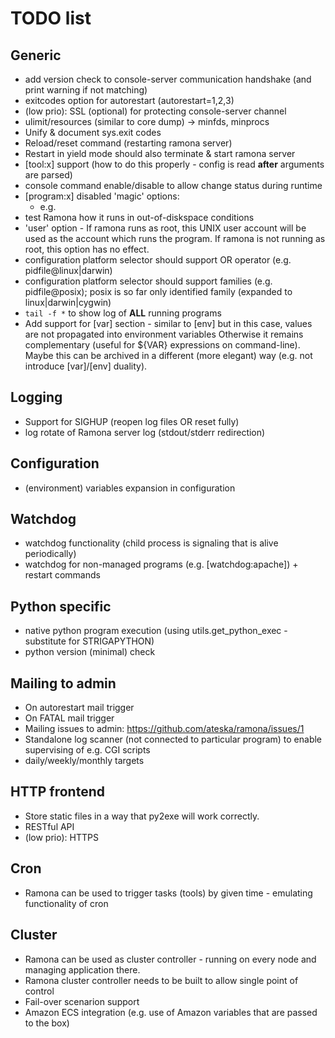 TODO list
=========

Generic
-------
- add version check to console-server communication handshake (and print warning if not matching)
- exitcodes option for autorestart (autorestart=1,2,3)
- (low prio): SSL (optional) for protecting console-server channel
- ulimit/resources (similar to core dump) -> minfds, minprocs
- Unify & document sys.exit codes 
- Reload/reset command (restarting ramona server)
- Restart in yield mode should also terminate & start ramona server
- [tool:x] support (how to do this properly - config is read __after__ arguments are parsed)
- console command enable/disable to allow change status during runtime
- [program:x] disabled 'magic' options:
	 - e.g. <on-platform linux:mac>
- test Ramona how it runs in out-of-diskspace conditions
- 'user' option - If ramona runs as root, this UNIX user account will be used as the account which runs the program. If ramona is not running as root, this option has no effect.
- configuration platform selector should support OR operator (e.g. pidfile@linux|darwin)
- configuration platform selector should support families (e.g. pidfile@posix); posix is so far only identified family (expanded to linux|darwin|cygwin)
- `tail -f *` to show log of **ALL** running programs
- Add support for [var] section - similar to [env] but in this case, values are not propagated into environment variables
	Otherwise it remains complementary (useful for ${VAR} expressions on command-line).
	Maybe this can be archived in a different (more elegant) way (e.g. not introduce [var]/[env] duality).

Logging
-------
- Support for SIGHUP (reopen log files OR reset fully)
- log rotate of Ramona server log (stdout/stderr redirection)

Configuration
-------------
- (environment) variables expansion in configuration

Watchdog
--------
- watchdog functionality (child process is signaling that is alive periodically)
- watchdog for non-managed programs (e.g. [watchdog:apache]) + restart commands

Python specific
---------------
- native python program execution (using utils.get_python_exec - substitute for STRIGAPYTHON)
- python version (minimal) check

Mailing to admin
----------------
- On autorestart mail trigger
- On FATAL mail trigger
- Mailing issues to admin: https://github.com/ateska/ramona/issues/1
- Standalone log scanner (not connected to particular program) to enable supervising of e.g. CGI scripts
- daily/weekly/monthly targets

HTTP frontend
-------------
- Store static files in a way that py2exe will work correctly.
- RESTful API
- (low prio): HTTPS

Cron
----
- Ramona can be used to trigger tasks (tools) by given time - emulating functionality of cron

Cluster
-------
- Ramona can be used as cluster controller - running on every node and managing application there.
- Ramona cluster controller needs to be built to allow single point of control
- Fail-over scenarion support
- Amazon ECS integration (e.g. use of Amazon variables that are passed to the box)
